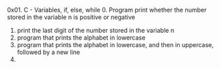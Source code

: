 0x01. C - Variables, if, else, while
0. Program print whether the number stored in the variable n is positive or negative
1. print the last digit of the number stored in the variable n
2. program that prints the alphabet in lowercase
3. program that prints the alphabet in lowercase, and then in uppercase, followed by a new line
4.  

